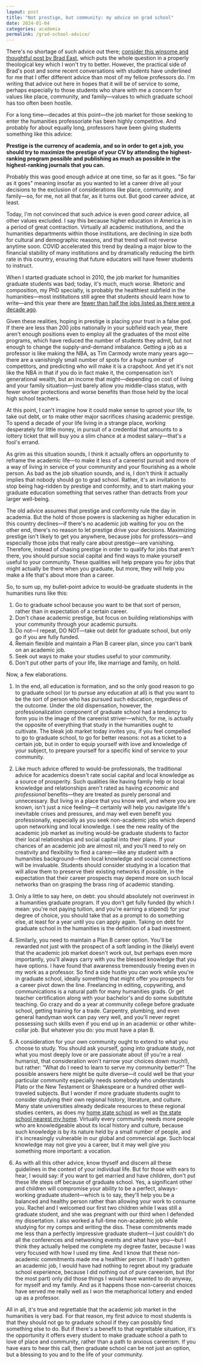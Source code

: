 ```yaml
---
layout: post
title: "Not prestige, but community: my advice on grad school"
date: 2024-01-04
categories: academia
permalink: /grad-school-advice/
---
```


There's no shortage of such advice out there; [consider this winsome and thoughtful post by Brad East](https://www.bradeast.org/blog/phd-in-theology), which puts the whole question in a properly theological key which I won't try to better. However, the practical side of Brad's post and some recent conversations with students have underlined for me that I offer different advice than most of my fellow professors do. I'm writing that advice out here in hopes that it will be of service to some, perhaps especially to those students who share with me a concern for values like place, community, and family—values to which graduate school has too often been hostile. 

For a long time—decades at this point—the job market for those seeking to enter the humanities professoriate has been highly competitive. And probably for about equally long, professors have been giving students something like this advice:

**Prestige is the currency of academia, and so in order to get a job, you should try to maximize the prestige of your CV by attending the highest-ranking program possible and publishing as much as possible in the highest-ranking journals that you can.**

Probably this was good enough advice at one time, so far as it goes. "So far as it goes" meaning insofar as you wanted to let a career drive all your decisions to the exclusion of considerations like place, community, and family—so, for me, not all that far, as it turns out. But good career advice, at least.

Today, I'm not convinced that such advice is even good *career* advice, all other values excluded. I say this because higher education in America is in a period of great contraction. Virtually all academic institutions, and the humanities departments within those institutions, are declining in size both for cultural and demographic reasons, and that trend will not reverse anytime soon. COVID accelerated this trend by dealing a major blow to the financial stability of many institutions and by dramatically reducing the birth rate in this country, ensuring that future educators will have fewer students to instruct. 

When I started graduate school in 2010, the job market for humanities graduate students was bad; today, it's much, much worse. Rhetoric and composition, my PhD specialty, is probably the healthiest subfield in the humanities—most institutions still agree that students should learn how to write—and this year there are [fewer than half the jobs listed as there were a decade ago](http://rhetmap.org/market-comparison/).

Given these realities, hoping in prestige is placing your trust in a false god. If there are less than 200 jobs nationally in your subfield each year, there aren't enough positions even to employ all the graduates of the most elite programs, which have reduced the number of students they admit, but not enough to change the supply-and-demand imbalance. Getting a job as a professor is like making the NBA, as Tim Carmody wrote many years ago—there are a vanishingly small number of spots for a huge number of competitors, and predicting who will make it is a crapshoot. And yet it's not like the NBA in that if you do in fact make it, the compensation isn't generational wealth, but an income that might—depending on cost of living and your family situation—just barely allow you middle-class status, with fewer worker protections and worse benefits than those held by the local high school teachers. 

At this point, I can't imagine how it could make sense to uproot your life, to take out debt, or to make other major sacrifices chasing academic prestige. To spend a decade of your life living in a strange place, working desperately for little money, in pursuit of a credential that amounts to a lottery ticket that will buy you a slim chance at a modest salary—that's a fool's errand. 

As grim as this situation sounds, I think it actually offers an opportunity to reframe the academic life—to make it less of a careerist pursuit and more of a way of living in service of your community and your flourishing as a whole person. As bad as the job situation sounds, and is, I don't think it actually implies that nobody should go to grad school. Rather, it's an invitation to stop being hag-ridden by prestige and conformity, and to start making your graduate education something that serves rather than detracts from your larger well-being.

The old advice assumes that prestige and conformity rule the day in academia. But the hold of those powers is slackening as higher education in this country declines—if there's no academic job waiting for you on the other end, there's no reason to let prestige drive your decisions. Maximizing prestige isn't likely to get you anywhere, because jobs for professors—and especially those jobs that really care about prestige—are vanishing. Therefore, instead of chasing prestige in order to qualify for jobs that aren't there, you should pursue social capital and find ways to make yourself useful to your community. These qualities will help prepare you for jobs that might actually be there when you graduate, but more, they will help you make a life that's about more than a career.

So, to sum up, my bullet-point advice to would-be graduate students in the humanities runs like this:

1. Go to graduate school because you want to be that sort of person, rather than in expectation of a certain career.
2. Don't chase academic prestige, but focus on building relationships with your community through your academic pursuits.
3. Do not—I repeat, DO NOT—take out debt for graduate school, but only go if you are fully funded. 
4. Remain flexible and maintain a Plan B career plan, since you can't bank on an academic job.
5. Seek out ways to make your studies useful to your community. 
6. Don't put other parts of your life, like marriage and family, on hold.

Now, a few elaborations. 

1. In the end, all education is formation, and so the only good reason to go to graduate school (or to pursue any education at all) is that you want to be the sort of person who has pursued such education, regardless of the outcome. Under the old dispensation, however, the professionalization component of graduate school had a tendency to form you in the image of the careerist striver—which, for me, is actually the opposite of everything that study in the humanities ought to cultivate. The bleak job market today invites you, if you feel compelled to go to graduate school, to go for better reasons: not as a ticket to a certain job, but in order to equip yourself with love and knowledge of your subject, to prepare yourself for a specific kind of service to your community. 

2. Like much advice offered to would-be professionals, the traditional advice for academics doesn't rate social capital and local knowledge as a source of prosperity. Such qualities like having family help or local knowledge and relationships aren't rated as having *economic* and *professional* benefits—they are treated as purely personal and unnecessary. But living in a place that you know well, and where you are known, isn't just a nice feeling—it certainly will help you navigate life's inevitable crises and pressures, and may well even benefit you professionally, especially as you seek non-academic jobs which depend upon networking and local knowledge. I see the new reality of the academic job market as inviting would-be graduate students to factor their local relationships and social capital into their plans. If your chances of an academic job are almost nil, and you'll need to rely on creativity and flexibility to find a career—like any student with a humanities background—then local knowledge and social connections will be invaluable. Students should consider studying in a location that will allow them to preserve their existing networks if possible, in the expectation that their career prospects may depend more on such local networks than on grasping the brass ring of academic standing.

3. Only a little to say here, on debt: you should absolutely not overinvest in a humanities graduate program. If you don't get fully funded (by which I mean: you're not paying tuition, and you're earning a stipend) for your degree of choice, you should take that as a prompt to do something else, at least for a year until you can apply again. Taking on debt for graduate school in the humanities is the definition of a bad investment. 

4. Similarly, you need to maintain a Plan B career option. You'll be rewarded not just with the prospect of a soft landing in the (likely) event that the academic job market doesn't work out, but perhaps even more importantly, you'll always carry with you the blessed knowledge that you have options. I have found that awareness tremendously freeing even in my work as a professor. So find a side hustle you can work while you're in graduate school, ideally something that might offer you prospects for a career pivot down the line. Freelancing in editing, copywriting, and communications is a natural path for many humanities grads. Or get teacher certification along with your bachelor's and do some substitute teaching. Go crazy and do a year at community college before graduate school, getting training for a trade. Carpentry, plumbing, and even general handyman work can pay very well, and you'll never regret possessing such skills even if you end up in an academic or other white-collar job. But whatever you do: you must have a plan B. 

5. A consideration for your own community ought to extend to what you choose to study. You should ask yourself, going into graduate study, not what you most deeply love or are passionate about (if you're a real humanist, that consideration won't narrow your choices down much!), but rather: "What do I need to learn to serve my community better?" The possible answers here might be quite diverse—it could well be that your particular community especially needs somebody who understands Plato or the New Testament or Shakespeare or a hundred other well-traveled subjects. But I wonder if more graduate students ought to consider studying their own regional history, literature, and culture. Many state universities already dedicate resources to these regional studies centers, as does my [home state school](https://www.unl.edu/plains/) as well as [the state school nearest my home](https://ozarksstudies.missouristate.edu/). Virtually every community needs more people who are knowledgeable about its local history and culture, because such knowledge is by its nature held by a small number of people, and it's increasingly vulnerable in our global and commercial age. Such local knowledge may not give you a career, but it may well give you something more important: a vocation. 

6. As with all this other advice, know thyself and discern all these guidelines in the context of your individual life. But for those with ears to hear, I would say: if you want to get married and have children, don't put these life steps off because of graduate school. Yes, a significant other and children will compromise your ability to be a perfect, always-working graduate student—which is to say, they'll help you be a balanced and healthy person rather than allowing your work to consume you. Rachel and I welcomed our first two children while I was still a graduate student, and she was pregnant with our third when I defended my dissertation. I also worked a full-time non-academic job while studying for my comps and writing the diss. These commitments made me less than a perfectly impressive graduate student—I just couldn't do all the conferences and networking events and what have you—but I think they actually helped me complete my degree faster, because I was very focused with how I used my time. And I know that these non-academic commitments made me a healthier person. If I hadn't gotten an academic job, I would have had nothing to regret about my graduate school experience, because I did nothing out of pure careerism, but (for the most part) only did those things I would have wanted to do anyway, for myself and my family. And as it happens those non-careerist choices have served me really well as I won the metaphorical lottery and ended up as a professor. 

All in all, it's true and regrettable that the academic job market in the humanities is very bad. For that reason, my first advice to most students is that they should not go to graduate school if they can possibly find something else to do. But if there's a benefit to that regrettable situation, it's the opportunity it offers every student to make graduate school a path to love of place and community, rather than a path to anxious careerism. If you have ears to hear this call, then graduate school can be not just an option, but a blessing to you and to the life of your community.
